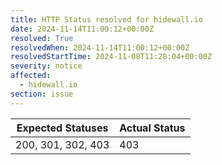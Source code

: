 ```yaml
---
title: HTTP Status resolved for hidewall.io
date: 2024-11-14T11:00:12+00:00Z
resolved: True
resolvedWhen: 2024-11-14T11:00:12+00:00Z
resolvedStartTime: 2024-11-08T11:28:04+00:00Z
severity: notice
affected:
  - hidewall.io
section: issue
---
```


| Expected Statuses | Actual Status  |
|-------------------|----------------|
| 200, 301, 302, 403 | 403 |
